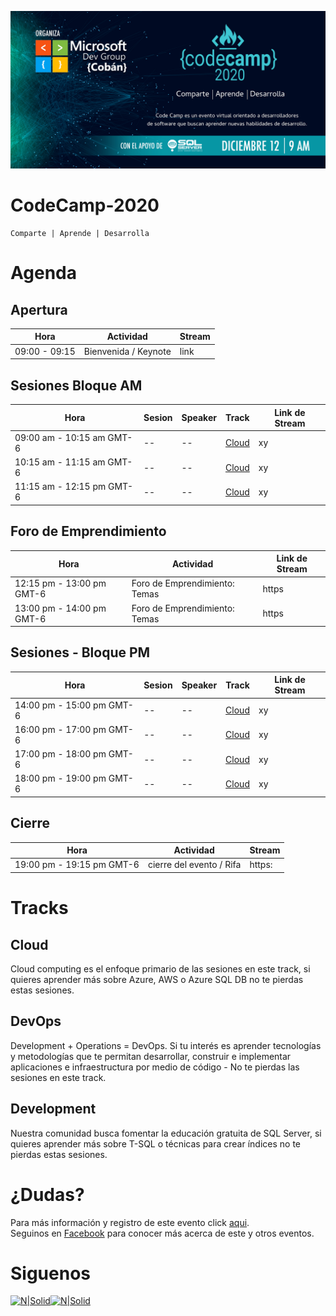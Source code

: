 ![Header](images/CC.jpg)
# CodeCamp-2020 
```
Comparte | Aprende | Desarrolla
```
# Agenda
## Apertura
Hora | Actividad| Stream
--- | --- | ---
09:00 - 09:15 | Bienvenida / Keynote | link

## Sesiones Bloque AM
Hora | Sesion | Speaker | Track | Link de Stream
--- | --- | --- | --- | ---
09:00 am - 10:15 am GMT-6 | --| -- | [Cloud](#Cloud) | xy
10:15 am - 11:15 am GMT-6 | --| -- | [Cloud](#Cloud) | xy
11:15 am - 12:15 pm GMT-6 | --| -- | [Cloud](#Cloud) | xy

## Foro de Emprendimiento
Hora | Actividad | Link de Stream
--- | --- | ---
12:15 pm - 13:00 pm GMT-6 | Foro de Emprendimiento: Temas | https
13:00 pm - 14:00 pm GMT-6 | Foro de Emprendimiento: Temas | https

## Sesiones - Bloque PM
Hora | Sesion | Speaker | Track | Link de Stream
--- | --- | --- | --- | ---
14:00 pm - 15:00 pm GMT-6 | --| -- | [Cloud](#Cloud) | xy
16:00 pm - 17:00 pm GMT-6 | --| -- | [Cloud](#Cloud) | xy
17:00 pm - 18:00 pm GMT-6 | --| -- | [Cloud](#Cloud) | xy
18:00 pm - 19:00 pm GMT-6 | --| -- | [Cloud](#Cloud) | xy

## Cierre
Hora | Actividad | Stream
--- | --- | ---
19:00 pm - 19:15 pm GMT-6 | cierre del evento / Rifa | https:


# Tracks
## Cloud
Cloud computing es el enfoque primario de las sesiones en este track, si quieres aprender más sobre Azure, AWS o Azure SQL DB no te pierdas estas sesiones.

## DevOps
Development + Operations = DevOps. Si tu interés es aprender tecnologías y metodologías que te permitan desarrollar, construir e implementar aplicaciones e infraestructura por medio de código - No te pierdas las sesiones en este track.

## Development
Nuestra comunidad busca fomentar la educación gratuita de SQL Server, si quieres aprender más sobre T-SQL o técnicas para crear índices no te pierdas estas sesiones.



# ¿Dudas? 
Para más información y registro de este evento click [aqui](https://codecamp-2020.eventbrite.com).  
Seguinos en [Facebook](https://www.facebook.com/groups/MsDevGroupCoban) para conocer más acerca de este y otros eventos.

# Siguenos
[![N|Solid](http://dbamastery.com/wp-content/uploads/2018/08/if_github_circle_black_107161.png)](https://github.com/msdgc)[![N|Solid](http://dbamastery.com/wp-content/uploads/2018/08/if_browser_1055104.png)](https://www.facebook.com/groups/MsDevGroupCoban)
